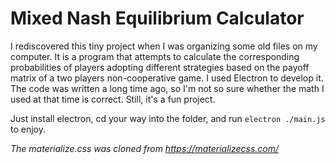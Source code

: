 # Mixed Nash Equilibrium Calculator
 I rediscovered this tiny project when I was organizing some old files on my computer. It is a program that attempts to calculate the corresponding probabilities of players adopting different strategies based on the payoff matrix of a two players non-cooperative game. I used Electron to develop it. The code was written a long time ago, so I'm not so sure whether the math I used at that time is correct. Still, it's a fun project.

Just install electron, cd your way into the folder, and run `electron ./main.js` to enjoy.

*The materialize.css was cloned from https://materializecss.com/*
